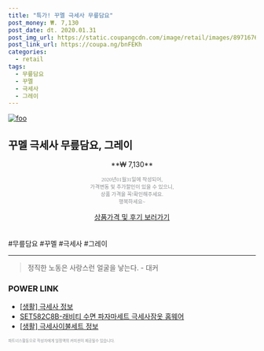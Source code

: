 ```yaml
--- 
title: "특가! 꾸멜 극세사 무릎담요" 
post_money: ₩. 7,130 
post_date: dt. 2020.01.31 
post_img_url: https://static.coupangcdn.com/image/retail/images/8971676076492-d68d1bdd-8377-4b29-a7e2-0236959eb57c.jpg 
post_link_url: https://coupa.ng/bnFEKh 
categories: 
  - retail 
tags: 
  - 무릎담요 
  - 꾸멜 
  - 극세사 
  - 그레이 
--- 
```

[![foo](https://static.coupangcdn.com/image/retail/images/8971676076492-d68d1bdd-8377-4b29-a7e2-0236959eb57c.jpg)](https://coupa.ng/bnFEKh) 

## 꾸멜 극세사 무릎담요, 그레이 
<p style="text-align: center;">**₩ 7,130**</p> 
<p style="text-align: center;"><span style="color: #898c8f; font-family: Georgia,Times,serif; font-size: 0.75em;">2020년01월31일에 작성되어, <br>가격변동 및 추가할인이 있을 수 있으니,<br> 상품 가격을 꼭!확인해주세요.<br>행복하세요~</span> 
</p>	 
<div markdown="0" style="text-align: center;"><a href="https://coupa.ng/bnFEKh" class="btn btn--success">상품가격 및 후기 보러가기</a></div> 
<br><br> 
  #무릎담요 #꾸멜 #극세사 #그레이 
<hr> 

> 정직한 노동은 사랑스런 얼굴을 낳는다. - 대커 


### POWER LINK

* <a href="https://blog.naver.com/sakai111/221770631485" target="_blank"> [생활] 극세사 정보 </a>
* <a href="https://blog.naver.com/fasyy4321/221776868998" target="_blank">SET582C8B-래비티 수면 파자마세트 극세사잠옷 홈웨어</a>
* <a href="https://blog.naver.com/fasyy4321/221759566047" target="_blank"> [생활] 극세사이불세트 정보 </a>

<span style="color: #898c8f; font-family: Georgia,Times,serif; font-size: 0.55em;">파트너스활동으로 작성자에게 일정액의 커미션이 제공될수 있습니다.</span> 
